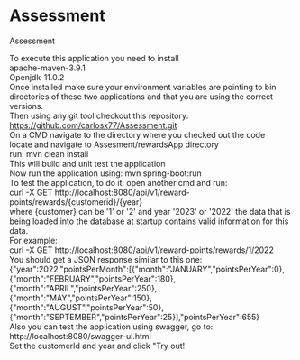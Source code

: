 # Assessment
Assessment


To execute this application you need to install<br />
apache-maven-3.9.1<br />
Openjdk-11.0.2<br />
Once installed make sure your environment variables are pointing to bin directories of these two applications and that you are using the correct versions.<br />
Then using any git tool checkout this repository: https://github.com/carlosx77/Assessment.git<br />
On a CMD navigate to the directory where you checked out the code <br />
locate and navigate to Assesment/rewardsApp directory<br />
run: mvn clean install<br />
This will build and unit test the application <br />
Now run the application using: mvn spring-boot:run<br />
To test the application, to do it: open another cmd and run: <br />
curl -X GET http://localhost:8080/api/v1/reward-points/rewards/{customerid}/{year}<br />
where {customer} can be '1' or '2' and year '2023' or '2022' the data that is being loaded into the database at startup contains valid information for this data.<br />
For example:<br />
curl -X GET http://localhost:8080/api/v1/reward-points/rewards/1/2022<br />
You should get a JSON response similar to this one:<br />
{"year":2022,"pointsPerMonth":[{"month":"JANUARY","pointsPerYear":0},{"month":"FEBRUARY","pointsPerYear":180},{"month":"APRIL","pointsPerYear":250},{"month":"MAY","pointsPerYear":150},{"month":"AUGUST","pointsPerYear":50},{"month":"SEPTEMBER","pointsPerYear":25}],"pointsPerYear":655}<br />
Also you can test the application using swagger, go to: http://localhost:8080/swagger-ui.html<br />
Set the customerId and year and click "Try out!<br />
<br /><br />
